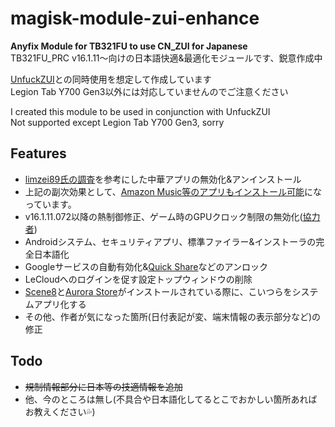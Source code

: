# magisk-module-zui-enhance
**Anyfix Module for TB321FU to use CN_ZUI for Japanese**<br>
TB321FU_PRC v16.1.11～向けの日本語快適&最適化モジュールです、鋭意作成中<br>

[UnfuckZUI](https://github.com/Xposed-Modules-Repo/xyz.cirno.unfuckzui)との同時使用を想定して作成しています<br>
Legion Tab Y700 Gen3以外には対応していませんのでご注意ください<br>

I created this module to be used in conjunction with UnfuckZUI<br>
Not supported except Legion Tab Y700 Gen3, sorry<br> 

## Features
- [limzei89氏の調査](https://note.com/limzei89/n/n2a6ddb4455d5)を参考にした中華アプリの無効化&アンインストール
- 上記の副次効果として、[Amazon Music等のアプリもインストール可能](https://note.com/limzei89/n/ndd9e7cc3999a)になっています。
- v16.1.11.072以降の熱制御修正、ゲーム時のGPUクロック制限の無効化([協力者](https://t.me/Rakkashin))
- Androidシステム、セキュリティアプリ、標準ファイラー&インストーラの完全日本語化
- Googleサービスの自動有効化&[Quick Share](https://support.google.com/android/answer/13801258?hl=ja)などのアンロック
- LeCloudへのログインを促す設定トップウィンドウの削除
- [Scene8](http://vtools.omarea.com)と[Aurora Store](https://auroraoss.com)がインストールされている際に、こいつらをシステムアプリ化する
- その他、作者が気になった箇所(日付表記が変、端末情報の表示部分など)の修正

## Todo
- ~~規制情報部分に日本等の技適情報を追加~~
- 他、今のところは無し(不具合や日本語化してるとこでおかしい箇所あればお教えください💦)
